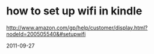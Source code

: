 # how to set up wifi in kindle

<http://www.amazon.com/gp/help/customer/display.html?nodeId=200505540&#setupwifi>

2011-09-27
